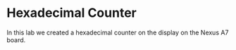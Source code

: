 # Hexadecimal Counter

In this lab we created a hexadecimal counter on the display on the Nexus A7 board.
